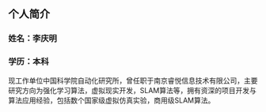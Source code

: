 ## 个人简介

### 姓名：李庆明
### 学历：本科
现工作单位中国科学院自动化研究所，曾任职于南京睿悦信息技术有限公司，主要研究方向为强化学习算法，虚拟现实开发，SLAM算法等，拥有资深的项目开发与算法应用经验，包括数个国家级虚拟仿真实验，商用级SLAM算法。
